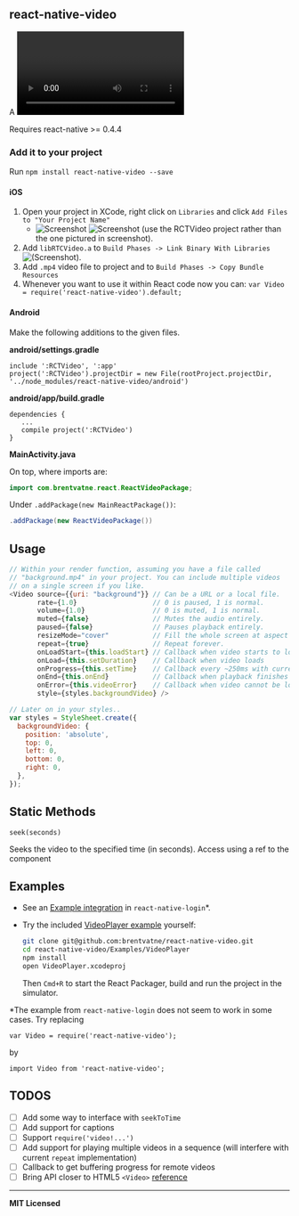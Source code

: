 ## react-native-video

A <Video> component for react-native, as seen in
[react-native-login](https://github.com/brentvatne/react-native-login)!

Requires react-native >= 0.4.4

### Add it to your project

Run `npm install react-native-video --save`

#### iOS

1. Open your project in XCode, right click on `Libraries` and click `Add Files to "Your Project Name"`
   * ![Screenshot](http://url.brentvatne.ca/jQp8.png) ![Screenshot](http://url.brentvatne.ca/1gqUD.png) (use the RCTVideo project rather than the one pictured in screenshot).
2. Add `libRTCVideo.a` to `Build Phases -> Link Binary With Libraries`
   ![(Screenshot)](http://url.brentvatne.ca/g9Wp.png).
3. Add `.mp4` video file to project and to `Build Phases -> Copy Bundle Resources`
4. Whenever you want to use it within React code now you can: `var Video =
   require('react-native-video').default;`

#### Android

Make the following additions to the given files.

**android/settings.gradle**
```
include ':RCTVideo', ':app'
project(':RCTVideo').projectDir = new File(rootProject.projectDir, '../node_modules/react-native-video/android')
```

**android/app/build.gradle**
```
dependencies {
   ...
   compile project(':RCTVideo')
}
```

**MainActivity.java**

On top, where imports are:
```java
import com.brentvatne.react.ReactVideoPackage;
```

Under `.addPackage(new MainReactPackage())`:
```java
.addPackage(new ReactVideoPackage())
```

## Usage

```javascript
// Within your render function, assuming you have a file called
// "background.mp4" in your project. You can include multiple videos
// on a single screen if you like.
<Video source={{uri: "background"}} // Can be a URL or a local file.
       rate={1.0}                   // 0 is paused, 1 is normal.
       volume={1.0}                 // 0 is muted, 1 is normal.
       muted={false}                // Mutes the audio entirely.
       paused={false}               // Pauses playback entirely.
       resizeMode="cover"           // Fill the whole screen at aspect ratio.
       repeat={true}                // Repeat forever.
       onLoadStart={this.loadStart} // Callback when video starts to load
       onLoad={this.setDuration}    // Callback when video loads
       onProgress={this.setTime}    // Callback every ~250ms with currentTime
       onEnd={this.onEnd}           // Callback when playback finishes
       onError={this.videoError}    // Callback when video cannot be loaded
       style={styles.backgroundVideo} />

// Later on in your styles..
var styles = StyleSheet.create({
  backgroundVideo: {
    position: 'absolute',
    top: 0,
    left: 0,
    bottom: 0,
    right: 0,
  },
});
```

## Static Methods

`seek(seconds)`

Seeks the video to the specified time (in seconds). Access using a ref to the component

## Examples

- See an [Example integration][1] in `react-native-login`*.
- Try the included [VideoPlayer example][2] yourself:

   ```sh
   git clone git@github.com:brentvatne/react-native-video.git
   cd react-native-video/Examples/VideoPlayer
   npm install
   open VideoPlayer.xcodeproj

   ```

   Then `Cmd+R` to start the React Packager, build and run the project in the simulator.

*The example from `react-native-login` does not seem to work in some cases. Try replacing 
```
var Video = require('react-native-video');  
```
by
```
import Video from 'react-native-video';
```


## TODOS

- [ ] Add some way to interface with `seekToTime`
- [ ] Add support for captions
- [ ] Support `require('video!...')`
- [ ] Add support for playing multiple videos in a sequence (will interfere with current `repeat` implementation)
- [ ] Callback to get buffering progress for remote videos
- [ ] Bring API closer to HTML5 `<Video>` [reference](http://www.w3schools.com/tags/ref_av_dom.asp)

[1]: https://github.com/brentvatne/react-native-login/blob/56c47a5d1e23781e86e19b27e10427fd6391f666/App/Screens/UserInfoScreen.js#L32-L35
[2]: https://github.com/brentvatne/react-native-video/tree/master/Examples/VideoPlayer

---

**MIT Licensed**
